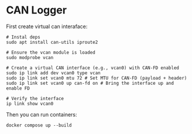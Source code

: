 # CAN Logger

First create virtual can interaface:

```shell
# Instal deps
sudo apt install can-utils iproute2

# Ensure the vcan module is loaded
sudo modprobe vcan

# Create a virtual CAN interface (e.g., vcan0) with CAN-FD enabled
sudo ip link add dev vcan0 type vcan
sudo ip link set vcan0 mtu 72 # Set MTU for CAN-FD (payload + header)
sudo ip link set vcan0 up can-fd on # Bring the interface up and enable FD

# Verify the interface
ip link show vcan0
```

Then you can run containers:

```shell
docker compose up --build
```